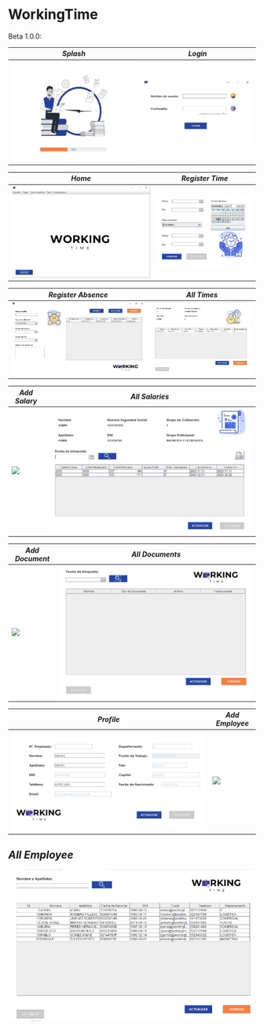 # WorkingTime

Beta 1.0.0:

*Splash* | *Login* |
------ | ------ |
![](img/Splash.jpg)| ![](img/Login.jpg)


*Home* | *Register Time*
------ | -------------- |
![](img/Home.jpg) | ![](img/RegistroJornada.jpg)


*Register Absence* | *All Times*
------ | -------------- |
![](img/RegistroAusencia.jpg) | ![](img/TodosRegistros.jpg)


*Add Salary* | *All Salaries*
------ | -------------- |
![](img/AñadirNomina.jpg) | ![](img/TodasNominas.jpg)


*Add Document* | *All Documents*
------ | -------------- |
![](img/AñadirDoc.jpg) | ![](img/TodosDoc.jpg)


*Profile* | *Add Employee*
------ | -------------- |
![](img/PerfilEmp.jpg) | ![](img/AñadirEmp.jpg)


*All Employee*
-------------
 ![](img/TodosEmp.jpg)
